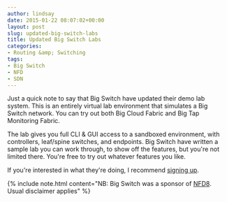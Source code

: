 ```yaml
---
author: lindsay
date: 2015-01-22 08:07:02+00:00
layout: post
slug: updated-big-switch-labs
title: Updated Big Switch Labs
categories:
- Routing &amp; Switching
tags:
- Big Switch
- NFD
- SDN
---
```


Just a quick note to say that Big Switch have updated their demo lab system. This is an entirely virtual lab environment that simulates a Big Switch network. You can try out both Big Cloud Fabric and Big Tap Monitoring Fabric.

The lab gives you full CLI & GUI access to a sandboxed environment, with controllers, leaf/spine switches, and endpoints. Big Switch have written a sample lab you can work through, to show off the features, but you're not limited there. You're free to try out whatever features you like.

If you're interested in what they're doing, I recommend [signing up](http://labs.bigswitch.com/users/sign_up).

{% include note.html content="NB: Big Switch was a sponsor of [NFD8](http://techfieldday.com/events/nfd8). Usual disclaimer applies" %}
